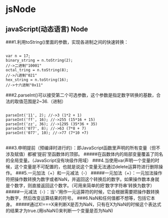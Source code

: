 # jsNode
## javaScript(动态语言) Node

###1.利用toString()里面的参数，实现各进制之间的快速转换：
<pre><code>
var n = 17;
binary_string = n.toString(2);
//->二进制"10001"
octal_tring = n.toString(8);
//->八进制"021"
hex_string = n.toString(16);
//->十六进制"0x11"</code>
</pre>
###2.parseInt()可以接受第二个可选参数，这个参数是指定数字转换的基数，合法的取值范围是2~36.（进制）
<pre>
<code>
parseInt('11', 2); //->3 (1*2 + 1)
parseInt('ff', 16); //->255 (15*16 + 15)
parseInt('zz', 36); //->1295 (35*36 + 35)
parseInt('077', 8); //->63 (7*8 + 7)
parseInt('077', 10); //->77 (7*10 +7)
</code>
</pre>
###3.申明提前（预编译时进行的）：即JavaScript函数里声明的所有变量（但不涉及赋值）都被‘提前’至函数体的顶部。
#####在函数体内的局部变量覆盖了同名的全局变量。（JavaScript没有块级作用域）
###4.当使用var声明一个变量的时候，这个变量是不可配置的，也就是说这个变量无法通过delete运算符进行删除操作。
###5.一元加法（+）和一元减法（-）
#####一元加法（+）：一元加法操作符把操作数转换为数字或者NaN，并返回这个转换后的数字。如果操作数本身就是个数字，则直接返回这个数字。（可用来简单的把‘数字字符串’转换为数字）
#####一元减法（-）：当‘-’用作一元运算符的时候，它会根据需要把操作数转换为数字，然后改变运算结果的符号。
###6.NaN和任何值都不想等，包括它本身。
#####通过X!===X来判断X是否为NaN，只有在X为NaN的时候这个表达式的结果才为true.(用isNaN()来判断一个变量是否为NaN)


